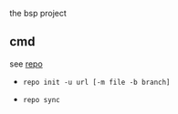 
the bsp project

## cmd

see [repo](https://source.android.com/docs/setup/reference/repo)

- `repo init -u url [-m file -b branch]`

- `repo sync`


